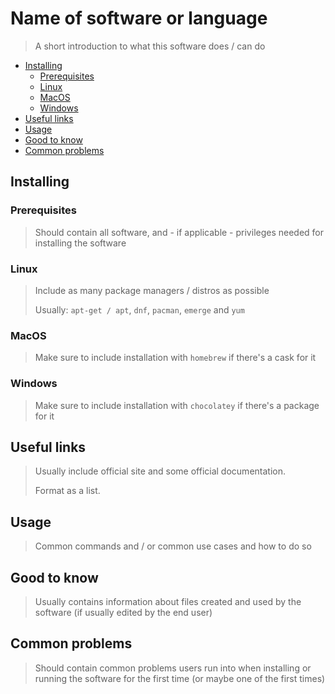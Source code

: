 # Name of software or language

> A short introduction to what this software does / can do

* [Installing](#installing)
  * [Prerequisites](#prerequisites)
  * [Linux](#linux)
  * [MacOS](#macos)
  * [Windows](#windows)
* [Useful links](#useful-links)
* [Usage](#usage)
* [Good to know](#good-to-know)
* [Common problems](#common-problems)

## Installing

### Prerequisites

> Should contain all software, and - if applicable - privileges needed for installing the software

### Linux

> Include as many package managers / distros as possible
>
> Usually: `apt-get / apt`, `dnf`, `pacman`, `emerge` and `yum`

### MacOS

> Make sure to include installation with `homebrew` if there's a cask for it

### Windows

> Make sure to include installation with `chocolatey` if there's a package for it

## Useful links

> Usually include official site and some official documentation.
>
> Format as a list.

## Usage

> Common commands and / or common use cases and how to do so

## Good to know

> Usually contains information about files created and used by the software (if usually edited by the end user)

## Common problems

> Should contain common problems users run into when installing or running the software for the first time (or maybe one of the first times)
